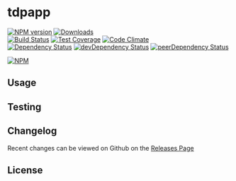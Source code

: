 # tdpapp 
[![NPM version](https://badge.fury.io/js/tdpapp.svg)](http://badge.fury.io/js/tdpapp) [![Downloads](http://img.shields.io/npm/dm/tdpapp.svg)](http://badge.fury.io/js/tdpapp)   
[![Build Status](https://travis-ci.org//tdpapp.svg?branch=master)](https://travis-ci.org//tdpapp) [![Test Coverage](https://codeclimate.com/github//tdpapp/badges/coverage.svg)](https://codeclimate.com/github//tdpapp) [![Code Climate](https://codeclimate.com/github//tdpapp/badges/gpa.svg)](https://codeclimate.com/github//tdpapp)   
[![Dependency Status](https://david-dm.org//tdpapp.svg)](https://david-dm.org//tdpapp) [![devDependency Status](https://david-dm.org//tdpapp/dev-status.svg)](https://david-dm.org//tdpapp#info=devDependencies) [![peerDependency Status](https://david-dm.org//tdpapp/peer-status.svg)](https://david-dm.org//tdpapp#info=peerDependencies)    


> 

[![NPM](https://nodei.co/npm/tdpapp.png?downloads=true&downloadRank=true&stars=true)](https://nodei.co/npm/tdpapp)

## Usage


## Testing


## Changelog

Recent changes can be viewed on Github on the [Releases Page](https://github.com//tdpapp/releases)

## License


